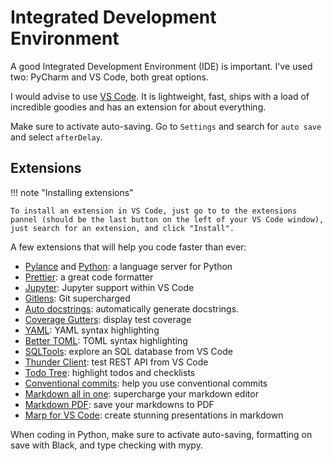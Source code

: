 # Integrated Development Environment

A good Integrated Development Environment (IDE) is important. I've used two: PyCharm and VS Code, both great options.

I would advise to use [VS Code](https://code.visualstudio.com/). It is lightweight, fast, ships with a load of incredible goodies and has an extension for about everything.

Make sure to activate auto-saving. Go to `Settings` and search for `auto save` and select `afterDelay`.

## Extensions

!!! note "Installing extensions"

    To install an extension in VS Code, just go to to the extensions pannel (should be the last button on the left of your VS Code window),
    just search for an extension, and click "Install".

A few extensions that will help you code faster than ever:

- [Pylance](https://marketplace.visualstudio.com/items?itemName=ms-python.vscode-pylance) and [Python](https://marketplace.visualstudio.com/items?itemName=ms-python.python): a language server for Python
- [Prettier](https://marketplace.visualstudio.com/items?itemName=esbenp.prettier-vscode): a great code formatter
- [Jupyter](https://marketplace.visualstudio.com/items?itemName=ms-toolsai.jupyter): Jupyter support within VS Code
- [Gitlens](https://marketplace.visualstudio.com/items?itemName=eamodio.gitlens): Git supercharged
- [Auto docstrings](https://marketplace.visualstudio.com/items?itemName=njpwerner.autodocstring): automatically generate docstrings.
- [Coverage Gutters](https://marketplace.visualstudio.com/items?itemName=ryanluker.vscode-coverage-gutters): display test coverage
- [YAML](https://marketplace.visualstudio.com/items?itemName=redhat.vscode-yaml): YAML syntax highlighting
- [Better TOML](https://marketplace.visualstudio.com/items?itemName=bungcip.better-toml): TOML syntax highlighting
- [SQLTools](https://marketplace.visualstudio.com/items?itemName=mtxr.sqltools): explore an SQL database from VS Code
- [Thunder Client](https://marketplace.visualstudio.com/items?itemName=rangav.vscode-thunder-client): test REST API from VS Code
- [Todo Tree](https://marketplace.visualstudio.com/items?itemName=Gruntfuggly.todo-tree): highlight todos and checklists
- [Conventional commits](https://marketplace.visualstudio.com/items?itemName=vivaxy.vscode-conventional-commits): help you use conventional commits
- [Markdown all in one](https://marketplace.visualstudio.com/items?itemName=yzhang.markdown-all-in-one): supercharge your markdown editor
- [Markdown PDF](https://marketplace.visualstudio.com/items?itemName=yzane.markdown-pdf): save your markdowns to PDF
- [Marp for VS Code](https://marketplace.visualstudio.com/items?itemName=marp-team.marp-vscode): create stunning presentations in markdown

When coding in Python, make sure to activate auto-saving, formatting on save with Black, and type checking with mypy.

